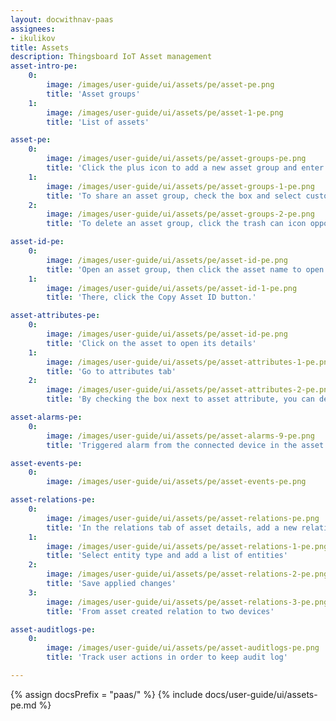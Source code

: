```yaml
---
layout: docwithnav-paas
assignees:
- ikulikov
title: Assets
description: Thingsboard IoT Asset management
asset-intro-pe:
    0:
        image: /images/user-guide/ui/assets/pe/asset-pe.png
        title: 'Asset groups'
    1:
        image: /images/user-guide/ui/assets/pe/asset-1-pe.png
        title: 'List of assets'

asset-pe:
    0:
        image: /images/user-guide/ui/assets/pe/asset-groups-pe.png
        title: 'Click the plus icon to add a new asset group and enter the name for it in the opened dialog box'
    1:
        image: /images/user-guide/ui/assets/pe/asset-groups-1-pe.png
        title: 'To share an asset group, check the box and select customers. Then, click Add'
    2:
        image: /images/user-guide/ui/assets/pe/asset-groups-2-pe.png
        title: 'To delete an asset group, click the trash can icon opposite an asset and confirm it in the dialog box'

asset-id-pe:
    0:
        image: /images/user-guide/ui/assets/pe/asset-id-pe.png
        title: 'Open an asset group, then click the asset name to open its details.'
    1:
        image: /images/user-guide/ui/assets/pe/asset-id-1-pe.png
        title: 'There, click the Copy Asset ID button.'

asset-attributes-pe:
    0:
        image: /images/user-guide/ui/assets/pe/asset-id-pe.png
        title: 'Click on the asset to open its details'
    1:
        image: /images/user-guide/ui/assets/pe/asset-attributes-1-pe.png
        title: 'Go to attributes tab'
    2:
        image: /images/user-guide/ui/assets/pe/asset-attributes-2-pe.png
        title: 'By checking the box next to asset attribute, you can delete it or display it on a widget'

asset-alarms-pe:
    0:
        image: /images/user-guide/ui/assets/pe/asset-alarms-9-pe.png
        title: 'Triggered alarm from the connected device in the asset details'

asset-events-pe:
    0:
        image: /images/user-guide/ui/assets/pe/asset-events-pe.png

asset-relations-pe:
    0:
        image: /images/user-guide/ui/assets/pe/asset-relations-pe.png
        title: 'In the relations tab of asset details, add a new relation by clicking the plus icon'
    1:
        image: /images/user-guide/ui/assets/pe/asset-relations-1-pe.png
        title: 'Select entity type and add a list of entities'
    2:
        image: /images/user-guide/ui/assets/pe/asset-relations-2-pe.png
        title: 'Save applied changes'
    3:
        image: /images/user-guide/ui/assets/pe/asset-relations-3-pe.png
        title: 'From asset created relation to two devices'

asset-auditlogs-pe:
    0:
        image: /images/user-guide/ui/assets/pe/asset-auditlogs-pe.png
        title: 'Track user actions in order to keep audit log'

---
```


{% assign docsPrefix = "paas/" %}
{% include docs/user-guide/ui/assets-pe.md %}
